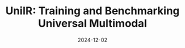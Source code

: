 ---
layout: seminar-post
title: 'UniIR: Training and Benchmarking Universal Multimodal'
subtitle: ''
categories: Computer Vision
tags: [Multimodal, VLM]
date: 2024-12-02
pdf_url: 'https://drive.google.com/file/d/1T3F_624bpfymQQxLJ_dqO4TNSjJTjEME/preview'
---